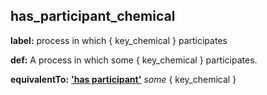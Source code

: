 ## has_participant_chemical
__label:__ process in which \{ key_chemical \} participates

__def:__ A process in which some \{ key_chemical \} participates.

__equivalentTo:__ __['has participant'](http://purl.obolibrary.org/obo/RO_0000057)__ _some_ { key_chemical }

